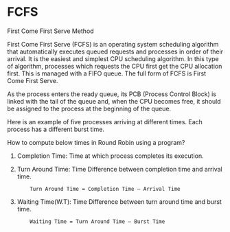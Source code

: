# FCFS
First Come First Serve Method

First Come First Serve (FCFS) is an operating system scheduling algorithm that automatically executes queued requests and processes in order of their arrival. It is the easiest and simplest CPU scheduling algorithm. In this type of algorithm, processes which requests the CPU first get the CPU allocation first. This is managed with a FIFO queue. The full form of FCFS is First Come First Serve.

As the process enters the ready queue, its PCB (Process Control Block) is linked with the tail of the queue and, when the CPU becomes free, it should be assigned to the process at the beginning of the queue.

Here is an example of five processes arriving at different times. Each process has a different burst time.


How to compute below times in Round Robin using a program?

1. Completion Time: Time at which process completes its execution.
2. Turn Around Time: Time Difference between completion time and arrival time.

           Turn Around Time = Completion Time – Arrival Time
3. Waiting Time(W.T): Time Difference between turn around time and burst time.

           Waiting Time = Turn Around Time – Burst Time

